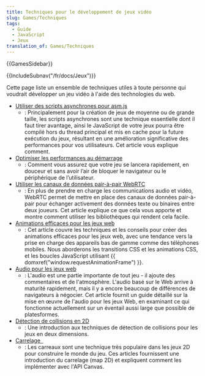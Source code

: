 ```yaml
---
title: Techniques pour le développement de jeux vidéo
slug: Games/Techniques
tags:
  - Guide
  - JavaScript
  - Jeux
translation_of: Games/Techniques
---
```

{{GamesSidebar}}

{{IncludeSubnav("/fr/docs/Jeux")}}

Cette page liste un ensemble de techniques utiles à toute personne qui voudrait développer un jeu vidéo à l'aide des technologies du web.

- [Utiliser des scripts asynchrones pour asm.js](/fr/docs/Games/Techniques/Async_scripts "/fr/docs/Games/Techniques/Async_scripts")
  - : Principalement pour la création de jeux de moyenne ou de grande taille, les scripts asynchrones sont une technique essentielle dont il faut tirer avantage, ainsi le JavaScript de votre jeux pourra être compilé hors du thread principal et mis en cache pour la future exécution du jeux, résultant en une amélioration significative des performances pour vos utilisateurs. Cet article vous explique comment.
- [Optimiser les performances au démarrage](/fr/Apps/Fundamentals/Performance/Optimizing_startup_performance "/fr/docs/Apps/Developing/Optimizing_startup_performance")
  - : Comment vous assurez que votre jeu se lancera rapidement, en douceur et sans avoir l’air de bloquer le navigateur ou le périphérique de l’utilisateur.
- [Utiliser les canaux de données pair-à-pair WebRTC](/fr/docs/Games/Techniques/WebRTC_data_channels "/fr/docs/Games/WebRTC_data_channels")
  - : En plus de prendre en charge les communications audio et vidéo, WebRTC permet de mettre en place des canaux de données pair-à-pair pour échanger activement des données texte ou binaires entre deux joueurs. Cet article explique ce que cela vous apporte et montre comment utiliser les bibliothèques qui rendent cela facile.
- [Animations efficaces pour les jeux web](/fr/docs/Games/Techniques/Efficient_animation_for_web_games "/fr/docs/Games/Techniques/Efficient_animation_for_web_games")
  - : Cet article couvre les techniques et les conseils pour créer des animations efficaces pour les jeux web, avec une tendance vers la prise en charge des appareils bas de gamme comme des téléphones mobiles. Nous aborderons les transitions CSS et les animations CSS, et les boucles JavaScript utilisant {{ domxref("window.requestAnimationFrame") }}.
- [Audio pour les jeux web](/fr/docs/Games/Techniques/Audio_for_Web_Games)
  - : L'audio est une partie importante de tout jeu - il ajoute des commentaires et de l'atmosphère. L'audio basé sur le Web arrive à maturité rapidement, mais il y a encore beaucoup de différences de navigateurs à négocier. Cet article fournit un guide détaillé sur la mise en œuvre de l'audio pour les jeux Web, en examinant ce qui fonctionne actuellement sur un éventail aussi large que possible de platesformes.
- [Détection de collisions en 2D](/fr/docs/Games/Techniques/2D_collision_detection "/fr/docs/Games/Techniques/2D_collision_detection")
  - : Une introduction aux techniques de détection de collisions pour les jeux en deux dimensions.
- [Carrelage ](/fr/docs/Games/Techniques/Tilemaps)[ ](/fr/docs/Games/Techniques/Tilemaps)
  - : Les carreaux sont une technique très populaire dans les jeux 2D pour construire le monde du jeu. Ces articles fournissent une introduction du carrelage (map 2D) et expliquent comment les implémenter avec l'API Canvas.

